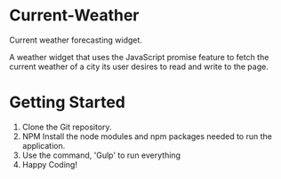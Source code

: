 # Current-Weather
Current weather forecasting widget.

A weather widget that uses the JavaScript promise feature to fetch the current weather of a city its user desires to read and write to the page.

# Getting Started 

1. Clone the Git repository.
2. NPM Install the node modules and npm packages needed to run the application.
3. Use the command, 'Gulp' to run everything
4. Happy Coding! 

